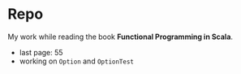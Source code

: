 Repo
====

My work while reading the book **Functional Programming in Scala**.


* last page: 55
* working on `Option` and `OptionTest`
